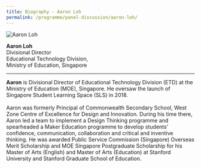 ```yaml
---
title: Biography - Aaron Loh
permalink: /programme/panel-discussion/aaron-loh/
---
```


<div style="width:150px"><img src="/images/Aaron Loh Photo.png" alt="Aaron Loh" /></div>

**Aaron Loh**<br>
Divisional Director<br>
Educational Technology Division,<br> 
Ministry of Education, Singapore

---

**Aaron** is Divisional Director of Educational Technology Division (ETD) at the Ministry of Education (MOE), Singapore. He oversaw the launch of Singapore Student Learning Space (SLS) in 2018.<br>
<br> 
Aaron was formerly Principal of Commonwealth Secondary School, West Zone Centre of Excellence for Design and Innovation. During his time there, Aaron led a team to implement a Design Thinking programme and spearheaded a Maker Education programme to develop students’ confidence, communication, collaboration and critical and inventive thinking. He was awarded Public Service Commission (Singapore) Overseas Merit Scholarship and MOE Singapore Postgraduate Scholarship for his Master of Arts (English) and Master of Arts (Education) at Stanford University and Stanford Graduate School of Education. 
